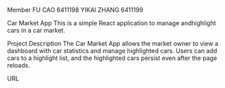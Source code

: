 Member 
FU CAO 6411198 YIKAI ZHANG 6411199

Car Market App
This is a simple React application to manage andhighlight cars in a car market.

Project Description
The Car Market App allows the market owner to view a dashboard with car statistics and manage highlighted cars. Users can add cars to a highlight list, and the highlighted cars persist even after the page reloads.

URL

